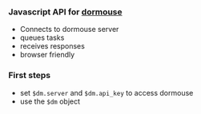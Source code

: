 ### Javascript API for [dormouse](http://dormou.se)

- Connects to dormouse server
- queues tasks
- receives responses
- browser friendly

### First steps

- set `$dm.server` and `$dm.api_key` to access dormouse
- use the `$dm` object

